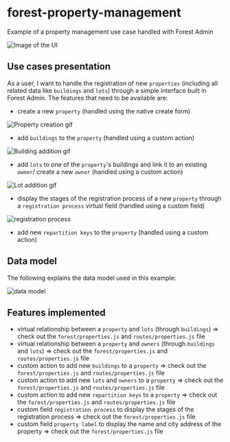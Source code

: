 # forest-property-management
Example of a property management use case handled with Forest Admin

![Image of the UI](http://g.recordit.co/CMKczSl14n.gif)


## Use cases presentation
As a user, I want to handle the registration of new `properties` (including all related data like `buildings` and `lots`) through a simple interface built in Forest Admin.
The features that need to be available are:
* create a new `property` (handled using the native create form)

![Property creation gif](http://g.recordit.co/JYktiHXBLa.gif)

* add `buildings` to the `property` (handled using a custom action)

![Building addition gif](https://recordit.co/sXK4nhYwWP/gif)

* add `lots` to one of the `property`'s buildings and link it to an existing `owner`/ create a new `owner` (handled using a custom action)

![Lot addition gif](http://g.recordit.co/fd8tW5w5P1.gif)

* display the stages of the registration process of a new `property` through a `registration process` virtual field (handled using a custom field)

![registration process](https://github-ressources.s3.eu-west-3.amazonaws.com/Screenshot+2021-06-14+at+15.04.56.png)

* add new `repartition keys` to the `property` (handled using a custom action)
## Data model
The following explains the data model used in this example:

![data model](https://github-ressources.s3.eu-west-3.amazonaws.com/Screenshot+2020-11-09+at+20.08.57.png)
## Features implemented
* virtual relationship between a `property` and `lots` (through `buildings`) => check out the `forest/properties.js` and `routes/properties.js` file
* virtual relationship between a `property` and `owners` (through `buildings` and `lots`) => check out the `forest/properties.js` and `routes/properties.js` file
* custom action to add new `buildings` to a `property` => check out the `forest/properties.js` and `routes/properties.js` file
* custom action to add new `lots` and `owners` to a `property` => check out the `forest/properties.js` and `routes/properties.js` file
* custom action to add new `repartition keys` to a `property` => check out the `forest/properties.js` and `routes/properties.js` file
* custom field `registration process` to display the stages of the registration process => check out the `forest/properties.js` file
* custom field `property label` to display the name and city address of the property => check out the `forest/properties.js` file
